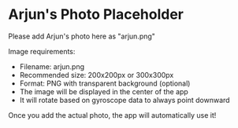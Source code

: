 # Arjun's Photo Placeholder

Please add Arjun's photo here as "arjun.png"

Image requirements:
- Filename: arjun.png
- Recommended size: 200x200px or 300x300px
- Format: PNG with transparent background (optional)
- The image will be displayed in the center of the app
- It will rotate based on gyroscope data to always point downward

Once you add the actual photo, the app will automatically use it!